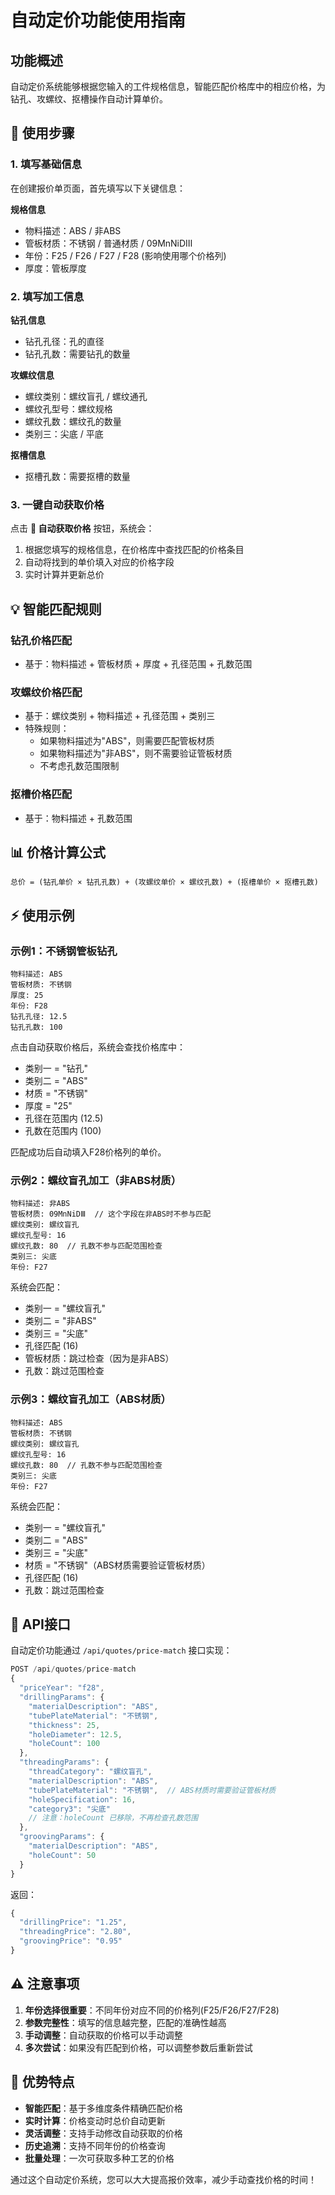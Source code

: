 # 自动定价功能使用指南

## 功能概述

自动定价系统能够根据您输入的工件规格信息，智能匹配价格库中的相应价格，为钻孔、攻螺纹、抠槽操作自动计算单价。

## 🚀 使用步骤

### 1. 填写基础信息

在创建报价单页面，首先填写以下关键信息：

**规格信息**
- 物料描述：ABS / 非ABS
- 管板材质：不锈钢 / 普通材质 / 09MnNiDⅢ  
- 年份：F25 / F26 / F27 / F28 (影响使用哪个价格列)
- 厚度：管板厚度

### 2. 填写加工信息

**钻孔信息**
- 钻孔孔径：孔的直径
- 钻孔孔数：需要钻孔的数量

**攻螺纹信息**
- 螺纹类别：螺纹盲孔 / 螺纹通孔
- 螺纹孔型号：螺纹规格
- 螺纹孔数：螺纹孔的数量
- 类别三：尖底 / 平底

**抠槽信息**
- 抠槽孔数：需要抠槽的数量

### 3. 一键自动获取价格

点击 **🚀 自动获取价格** 按钮，系统会：

1. 根据您填写的规格信息，在价格库中查找匹配的价格条目
2. 自动将找到的单价填入对应的价格字段
3. 实时计算并更新总价

## 💡 智能匹配规则

### 钻孔价格匹配
- 基于：物料描述 + 管板材质 + 厚度 + 孔径范围 + 孔数范围

### 攻螺纹价格匹配  
- 基于：螺纹类别 + 物料描述 + 孔径范围 + 类别三
- 特殊规则：
  - 如果物料描述为"ABS"，则需要匹配管板材质
  - 如果物料描述为"非ABS"，则不需要验证管板材质
  - 不考虑孔数范围限制

### 抠槽价格匹配
- 基于：物料描述 + 孔数范围

## 📊 价格计算公式

```
总价 = (钻孔单价 × 钻孔孔数) + (攻螺纹单价 × 螺纹孔数) + (抠槽单价 × 抠槽孔数)
```

## ⚡ 使用示例

### 示例1：不锈钢管板钻孔
```
物料描述: ABS
管板材质: 不锈钢  
厚度: 25
年份: F28
钻孔孔径: 12.5
钻孔孔数: 100
```

点击自动获取价格后，系统会查找价格库中：
- 类别一 = "钻孔"
- 类别二 = "ABS" 
- 材质 = "不锈钢"
- 厚度 = "25"
- 孔径在范围内 (12.5)
- 孔数在范围内 (100)

匹配成功后自动填入F28价格列的单价。

### 示例2：螺纹盲孔加工（非ABS材质）
```
物料描述: 非ABS
管板材质: 09MnNiDⅢ  // 这个字段在非ABS时不参与匹配
螺纹类别: 螺纹盲孔
螺纹孔型号: 16
螺纹孔数: 80  // 孔数不参与匹配范围检查
类别三: 尖底
年份: F27
```

系统会匹配：
- 类别一 = "螺纹盲孔"
- 类别二 = "非ABS"
- 类别三 = "尖底"  
- 孔径匹配 (16)
- 管板材质：跳过检查（因为是非ABS）
- 孔数：跳过范围检查

### 示例3：螺纹盲孔加工（ABS材质）
```
物料描述: ABS
管板材质: 不锈钢
螺纹类别: 螺纹盲孔
螺纹孔型号: 16
螺纹孔数: 80  // 孔数不参与匹配范围检查
类别三: 尖底
年份: F27
```

系统会匹配：
- 类别一 = "螺纹盲孔"
- 类别二 = "ABS"
- 类别三 = "尖底"
- 材质 = "不锈钢"（ABS材质需要验证管板材质）
- 孔径匹配 (16)
- 孔数：跳过范围检查

## 🔧 API接口

自动定价功能通过 `/api/quotes/price-match` 接口实现：

```javascript
POST /api/quotes/price-match
{
  "priceYear": "f28",
  "drillingParams": {
    "materialDescription": "ABS",
    "tubePlateMaterial": "不锈钢",
    "thickness": 25,
    "holeDiameter": 12.5,
    "holeCount": 100
  },
  "threadingParams": {
    "threadCategory": "螺纹盲孔",
    "materialDescription": "ABS", 
    "tubePlateMaterial": "不锈钢",  // ABS材质时需要验证管板材质
    "holeSpecification": 16,
    "category3": "尖底"
    // 注意：holeCount 已移除，不再检查孔数范围
  },
  "groovingParams": {
    "materialDescription": "ABS",
    "holeCount": 50
  }
}
```

返回：
```javascript
{
  "drillingPrice": "1.25",
  "threadingPrice": "2.80", 
  "groovingPrice": "0.95"
}
```

## ⚠️ 注意事项

1. **年份选择很重要**：不同年份对应不同的价格列(F25/F26/F27/F28)
2. **参数完整性**：填写的信息越完整，匹配的准确性越高
3. **手动调整**：自动获取的价格可以手动调整
4. **多次尝试**：如果没有匹配到价格，可以调整参数后重新尝试

## 🎯 优势特点

- **智能匹配**：基于多维度条件精确匹配价格
- **实时计算**：价格变动时总价自动更新
- **灵活调整**：支持手动修改自动获取的价格
- **历史追溯**：支持不同年份的价格查询
- **批量处理**：一次可获取多种工艺的价格

通过这个自动定价系统，您可以大大提高报价效率，减少手动查找价格的时间！
